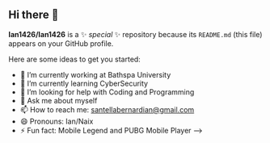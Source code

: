 ## Hi there 👋

**Ian1426/Ian1426** is a ✨ _special_ ✨ repository because its `README.md` (this file) appears on your GitHub profile.

Here are some ideas to get you started:

- 🔭 I’m currently working at Bathspa University
- 🌱 I’m currently learning CyberSecurity 
- 🤔 I’m looking for help with Coding and Programming
- 💬 Ask me about myself
- 📫 How to reach me: santellabernardian@gmail.com
- 😄 Pronouns: Ian/Naix
- ⚡ Fun fact: Mobile Legend and PUBG Mobile Player
-->
